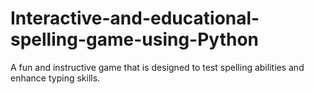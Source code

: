 # Interactive-and-educational-spelling-game-using-Python
A fun and instructive game that is designed to test spelling abilities and enhance typing skills. 
